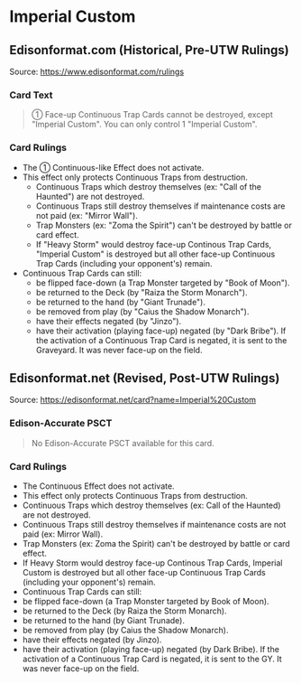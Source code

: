 # Imperial Custom

## Edisonformat.com (Historical, Pre-UTW Rulings)

Source: https://www.edisonformat.com/rulings

### Card Text

> ① Face-up Continuous Trap Cards cannot be destroyed, except "Imperial Custom". You can only control 1 "Imperial Custom".

### Card Rulings

*   The ① Continuous-like Effect does not activate.
*   This effect only protects Continuous Traps from destruction.
    *   Continuous Traps which destroy themselves (ex: "Call of the Haunted") are not destroyed.
    *   Continuous Traps still destroy themselves if maintenance costs are not paid (ex: "Mirror Wall").
    *   Trap Monsters (ex: "Zoma the Spirit") can't be destroyed by battle or card effect.
    *   If "Heavy Storm" would destroy face-up Continous Trap Cards, "Imperial Custom" is destroyed but all other face-up Continuous Trap Cards (including your opponent's) remain.
*   Continuous Trap Cards can still:
    *   be flipped face-down (a Trap Monster targeted by "Book of Moon").
    *   be returned to the Deck (by "Raiza the Storm Monarch").
    *   be returned to the hand (by "Giant Trunade").
    *   be removed from play (by "Caius the Shadow Monarch").
    *   have their effects negated (by "Jinzo").
    *   have their activation (playing face-up) negated (by "Dark Bribe"). If the activation of a Continuous Trap Card is negated, it is sent to the Graveyard. It was never face-up on the field.

## Edisonformat.net (Revised, Post-UTW Rulings)

Source: https://edisonformat.net/card?name=Imperial%20Custom

### Edison-Accurate PSCT

> No Edison-Accurate PSCT available for this card.

### Card Rulings

*   The Continuous Effect does not activate.
*   This effect only protects Continuous Traps from destruction.
*   Continuous Traps which destroy themselves (ex: Call of the Haunted) are not destroyed.
*   Continuous Traps still destroy themselves if maintenance costs are not paid (ex: Mirror Wall).
*   Trap Monsters (ex: Zoma the Spirit) can't be destroyed by battle or card effect.
*   If Heavy Storm would destroy face-up Continous Trap Cards, Imperial Custom is destroyed but all other face-up Continuous Trap Cards (including your opponent's) remain.
*   Continuous Trap Cards can still:
*   be flipped face-down (a Trap Monster targeted by Book of Moon).
*   be returned to the Deck (by Raiza the Storm Monarch).
*   be returned to the hand (by Giant Trunade).
*   be removed from play (by Caius the Shadow Monarch).
*   have their effects negated (by Jinzo).
*   have their activation (playing face-up) negated (by Dark Bribe). If the activation of a Continuous Trap Card is negated, it is sent to the GY. It was never face-up on the field.
            